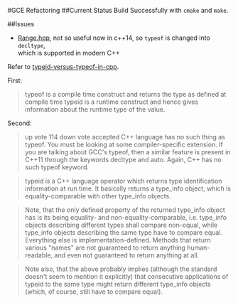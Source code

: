 #GCE Refactoring
##Current Status
Build Successfully with `cmake` and `make`.

##Issues
- [Range.hpp](Range.hpp), not so useful now in c++14, so `typeof` is changed into `decltype`,\
 which is supported in modern C++

Refer to [typeid-versus-typeof-in-cpp](http://stackoverflow.com/questions/1986418/typeid-versus-typeof-in-c).

First:

> typeof is a compile time construct and returns the type as defined at compile time
  typeid is a runtime construct and hence gives information about the runtime type of the value.

Second:

> up vote
  114
  down vote
  accepted
  C++ language has no such thing as typeof. You must be looking at some compiler-specific extension. If you are talking about GCC's typeof, then a similar feature is present in C++11 through the keywords decltype and auto. Again, C++ has no such typeof keyword.
  
>  typeid is a C++ language operator which returns type identification information at run time. It basically returns a type_info object, which is equality-comparable with other type_info objects.
  
>  Note, that the only defined property of the returned type_info object has is its being equality- and non-equality-comparable, i.e. type_info objects describing different types shall compare non-equal, while type_info objects describing the same type have to compare equal. Everything else is implementation-defined. Methods that return various "names" are not guaranteed to return anything human-readable, and even not guaranteed to return anything at all.
  
>  Note also, that the above probably implies (although the standard doesn't seem to mention it explicitly) that consecutive applications of typeid to the same type might return different type_info objects (which, of course, still have to compare equal).